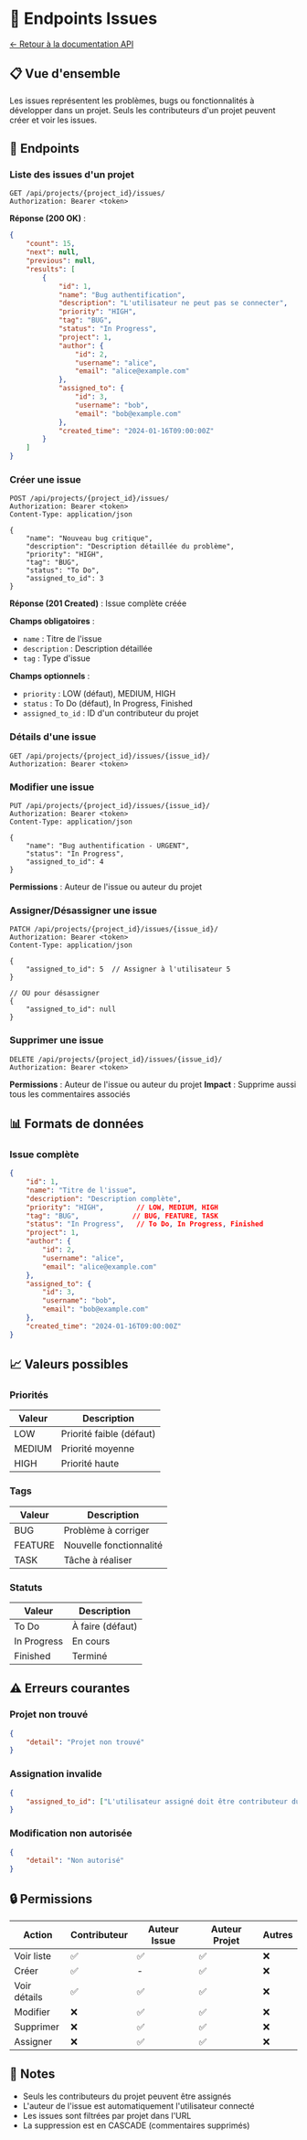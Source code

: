 # 🐛 Endpoints Issues

[← Retour à la documentation API](./README.md)

## 📋 Vue d'ensemble

Les issues représentent les problèmes, bugs ou fonctionnalités à développer dans un projet. Seuls les contributeurs d'un projet peuvent créer et voir les issues.

## 🔗 Endpoints

### Liste des issues d'un projet

```http
GET /api/projects/{project_id}/issues/
Authorization: Bearer <token>
```

**Réponse (200 OK)** :
```json
{
    "count": 15,
    "next": null,
    "previous": null,
    "results": [
        {
            "id": 1,
            "name": "Bug authentification",
            "description": "L'utilisateur ne peut pas se connecter",
            "priority": "HIGH",
            "tag": "BUG",
            "status": "In Progress",
            "project": 1,
            "author": {
                "id": 2,
                "username": "alice",
                "email": "alice@example.com"
            },
            "assigned_to": {
                "id": 3,
                "username": "bob",
                "email": "bob@example.com"
            },
            "created_time": "2024-01-16T09:00:00Z"
        }
    ]
}
```

### Créer une issue

```http
POST /api/projects/{project_id}/issues/
Authorization: Bearer <token>
Content-Type: application/json

{
    "name": "Nouveau bug critique",
    "description": "Description détaillée du problème",
    "priority": "HIGH",
    "tag": "BUG",
    "status": "To Do",
    "assigned_to_id": 3
}
```

**Réponse (201 Created)** : Issue complète créée

**Champs obligatoires** :
- `name` : Titre de l'issue
- `description` : Description détaillée
- `tag` : Type d'issue

**Champs optionnels** :
- `priority` : LOW (défaut), MEDIUM, HIGH
- `status` : To Do (défaut), In Progress, Finished
- `assigned_to_id` : ID d'un contributeur du projet

### Détails d'une issue

```http
GET /api/projects/{project_id}/issues/{issue_id}/
Authorization: Bearer <token>
```

### Modifier une issue

```http
PUT /api/projects/{project_id}/issues/{issue_id}/
Authorization: Bearer <token>
Content-Type: application/json

{
    "name": "Bug authentification - URGENT",
    "status": "In Progress",
    "assigned_to_id": 4
}
```

**Permissions** : Auteur de l'issue ou auteur du projet

### Assigner/Désassigner une issue

```http
PATCH /api/projects/{project_id}/issues/{issue_id}/
Authorization: Bearer <token>
Content-Type: application/json

{
    "assigned_to_id": 5  // Assigner à l'utilisateur 5
}

// OU pour désassigner
{
    "assigned_to_id": null
}
```

### Supprimer une issue

```http
DELETE /api/projects/{project_id}/issues/{issue_id}/
Authorization: Bearer <token>
```

**Permissions** : Auteur de l'issue ou auteur du projet
**Impact** : Supprime aussi tous les commentaires associés

## 📊 Formats de données

### Issue complète
```json
{
    "id": 1,
    "name": "Titre de l'issue",
    "description": "Description complète",
    "priority": "HIGH",        // LOW, MEDIUM, HIGH
    "tag": "BUG",             // BUG, FEATURE, TASK
    "status": "In Progress",   // To Do, In Progress, Finished
    "project": 1,
    "author": {
        "id": 2,
        "username": "alice",
        "email": "alice@example.com"
    },
    "assigned_to": {
        "id": 3,
        "username": "bob",
        "email": "bob@example.com"
    },
    "created_time": "2024-01-16T09:00:00Z"
}
```

## 📈 Valeurs possibles

### Priorités
| Valeur | Description |
|--------|-------------|
| LOW | Priorité faible (défaut) |
| MEDIUM | Priorité moyenne |
| HIGH | Priorité haute |

### Tags
| Valeur | Description |
|--------|-------------|
| BUG | Problème à corriger |
| FEATURE | Nouvelle fonctionnalité |
| TASK | Tâche à réaliser |

### Statuts
| Valeur | Description |
|--------|-------------|
| To Do | À faire (défaut) |
| In Progress | En cours |
| Finished | Terminé |

## ⚠️ Erreurs courantes

### Projet non trouvé
```json
{
    "detail": "Projet non trouvé"
}
```

### Assignation invalide
```json
{
    "assigned_to_id": ["L'utilisateur assigné doit être contributeur du projet"]
}
```

### Modification non autorisée
```json
{
    "detail": "Non autorisé"
}
```

## 🔒 Permissions

| Action | Contributeur | Auteur Issue | Auteur Projet | Autres |
|--------|--------------|--------------|---------------|--------|
| Voir liste | ✅ | ✅ | ✅ | ❌ |
| Créer | ✅ | - | ✅ | ❌ |
| Voir détails | ✅ | ✅ | ✅ | ❌ |
| Modifier | ❌ | ✅ | ✅ | ❌ |
| Supprimer | ❌ | ✅ | ✅ | ❌ |
| Assigner | ❌ | ✅ | ✅ | ❌ |

## 📝 Notes

- Seuls les contributeurs du projet peuvent être assignés
- L'auteur de l'issue est automatiquement l'utilisateur connecté
- Les issues sont filtrées par projet dans l'URL
- La suppression est en CASCADE (commentaires supprimés)
